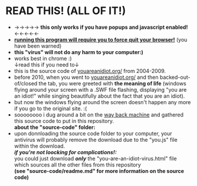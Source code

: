 # READ THIS!      (ALL OF IT!)
- →→→→→ <b>this only works if you have popups and javascript enabled!</b> ←←←←←<br>
- <b><u>running this program will require you to force quit your browser!</b></u> (you have been warned)<br>
- <b>this "virus" will not do any harm to your computer:)</b><br>
- works best in chrome :)<br>
↓read this if you need to↓
- this is the source code of <a href="http://youareanidiot.org/">youareanidiot.org/</a> from 2004-2009.<br>
- before 2010, when you went to <a href="http://youareanidiot.org/">youareanidiot.org/</a> and then backed-out-of/closed the tab, you were greeted with <b>the meaning of life</b> (windows flying around your screen with a .SWF file flashing, displaying "you are an idiot!" while singing beautifully about the fact that you are an idiot).<br>
- but now the windows flying around the screen doesn't happen any more if you go to the original site. :(<br>
- soooooooo i dug around a bit on the <a href="https://archive.org/web/">way back machine</a> and gathered this source code to put in this repository.<br>
<b>about the "source-code" folder:</b><br>
- upon donnloading the source code folder to your computer, your antivirus will probably remove the download due to the "you.js" file within the download.<br>
<b><i>if you're not loocking for complications!:</i></b><br>
you could just download <i><b>only</b></i> the "you-are-an-idiot-virus.html" file which sources all the other files from this repository <br>
<b>(see "source-code/readme.md" for more information on the source code)</b>
